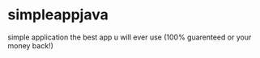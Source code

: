 # simpleappjava
simple application
the best app u will ever use
(100% guarenteed or your money back!)
